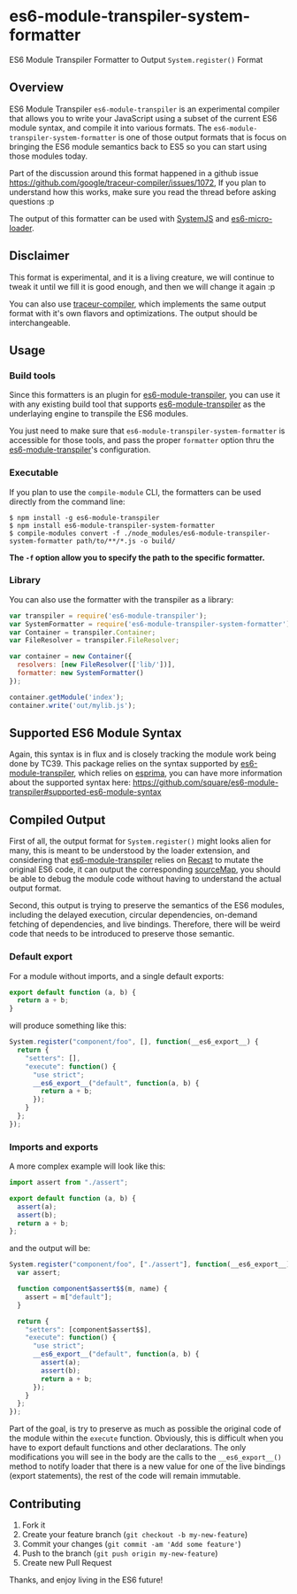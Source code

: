 es6-module-transpiler-system-formatter
======================================

ES6 Module Transpiler Formatter to Output `System.register()` Format

## Overview

ES6 Module Transpiler `es6-module-transpiler` is an experimental compiler that allows you to write your JavaScript using a subset of the current ES6 module syntax, and compile it into various formats. The `es6-module-transpiler-system-formatter` is one of those output formats that is focus on bringing the ES6 module semantics back to ES5 so you can start using those modules today.

Part of the discussion around this format happened in a github issue https://github.com/google/traceur-compiler/issues/1072, If you plan to understand how this works, make sure you read the thread before asking questions :p

The output of this formatter can be used with [SystemJS] and [es6-micro-loader][].

[es6-micro-loader]: https://github.com/caridy/es6-micro-loader
[SystemJS]: https://github.com/systemjs/systemjs
[es6-module-transpiler]: https://github.com/square/es6-module-transpiler

## Disclaimer

This format is experimental, and it is a living creature, we will continue to tweak it until we fill it is good enough, and then we will change it again :p

You can also use [traceur-compiler][], which implements the same output format with it's own flavors and optimizations. The output should be interchangeable.

[traceur-compiler]: https://github.com/google/traceur-compiler


## Usage

### Build tools

Since this formatters is an plugin for [es6-module-transpiler], you can use it with any existing build tool that supports [es6-module-transpiler] as the underlaying engine to transpile the ES6 modules.

You just need to make sure that `es6-module-transpiler-system-formatter` is accessible for those tools, and pass the proper `formatter` option thru the [es6-module-transpiler]'s configuration.

### Executable

If you plan to use the `compile-module` CLI, the formatters can be used directly from the command line:

```
$ npm install -g es6-module-transpiler
$ npm install es6-module-transpiler-system-formatter
$ compile-modules convert -f ./node_modules/es6-module-transpiler-system-formatter path/to/**/*.js -o build/
```

__The `-f` option allow you to specify the path to the specific formatter.__

### Library

You can also use the formatter with the transpiler as a library:

```javascript
var transpiler = require('es6-module-transpiler');
var SystemFormatter = require('es6-module-transpiler-system-formatter');
var Container = transpiler.Container;
var FileResolver = transpiler.FileResolver;

var container = new Container({
  resolvers: [new FileResolver(['lib/'])],
  formatter: new SystemFormatter()
});

container.getModule('index');
container.write('out/mylib.js');
```

## Supported ES6 Module Syntax

Again, this syntax is in flux and is closely tracking the module work being done by TC39. This package relies on the syntax supported by [es6-module-transpiler], which relies on [esprima], you can have more information about the supported syntax here: https://github.com/square/es6-module-transpiler#supported-es6-module-syntax

[esprima]: https://github.com/ariya/esprima

## Compiled Output

First of all, the output format for `System.register()` might looks alien for many, this is meant to be understood by the loader extension, and considering that [es6-module-transpiler] relies on [Recast] to mutate the original ES6 code, it can output the corresponding [sourceMap], you should be able to debug the module code without having to understand the actual output format.

Second, this output is trying to preserve the semantics of the ES6 modules, including the delayed execution, circular dependencies, on-demand fetching of dependencies, and live bindings. Therefore, there will be weird code that needs to be introduced to preserve those semantic.

[sourceMap]: http://www.html5rocks.com/en/tutorials/developertools/sourcemaps/
[Recast]: https://github.com/benjamn/recast

### Default export

For a module without imports, and a single default exports:

```javascript
export default function (a, b) {
  return a + b;
}
```

will produce something like this:

```javascript
System.register("component/foo", [], function(__es6_export__) {
  return {
    "setters": [],
    "execute": function() {
      "use strict";
      __es6_export__("default", function(a, b) {
        return a + b;
      });
    }
  };
});
```

### Imports and exports

A more complex example will look like this:

```javascript
import assert from "./assert";

export default function (a, b) {
  assert(a);
  assert(b);
  return a + b;
};
```

and the output will be:

```javascript
System.register("component/foo", ["./assert"], function(__es6_export__) {
  var assert;

  function component$assert$$(m, name) {
    assert = m["default"];
  }

  return {
    "setters": [component$assert$$],
    "execute": function() {
      "use strict";
      __es6_export__("default", function(a, b) {
        assert(a);
        assert(b);
        return a + b;
      });
    }
  };
});
```

Part of the goal, is try to preserve as much as possible the original code of the module within the `execute` function. Obviously, this is difficult when you have to export default functions and other declarations. The only modifications you will see in the body are the calls to the `__es6_export__()` method to notify loader that there is a new value for one of the live bindings (export statements), the rest of the code will remain immutable.

## Contributing

1. Fork it
2. Create your feature branch (`git checkout -b my-new-feature`)
3. Commit your changes (`git commit -am 'Add some feature'`)
4. Push to the branch (`git push origin my-new-feature`)
5. Create new Pull Request

Thanks, and enjoy living in the ES6 future!
